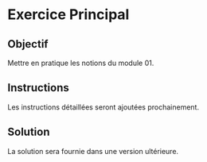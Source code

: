 # Exercice Principal

## Objectif

Mettre en pratique les notions du module 01.

## Instructions

Les instructions détaillées seront ajoutées prochainement.

## Solution

La solution sera fournie dans une version ultérieure.
